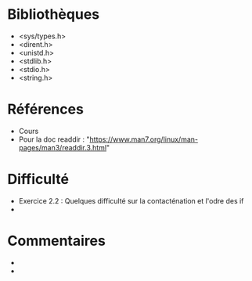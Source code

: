 # Bibliothèques
* <sys/types.h>
* <dirent.h>
* <unistd.h>
* <stdlib.h>
* <stdio.h>
* <string.h>

# Références
* Cours
* Pour la doc readdir : "https://www.man7.org/linux/man-pages/man3/readdir.3.html"

# Difficulté
* Exercice 2.2 : Quelques difficulté sur la contacténation et l'odre des if
*

# Commentaires
* 
* 


